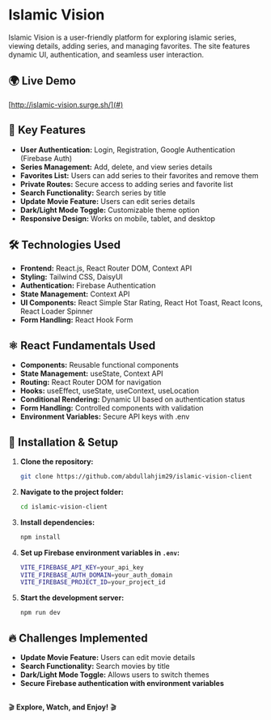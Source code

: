 # Islamic Vision

Islamic Vision is a user-friendly platform for exploring islamic series, viewing details, adding series, and managing favorites. The site features dynamic UI, authentication, and seamless user interaction.

## 🌍 Live Demo
[http://islamic-vision.surge.sh/](#)

## 🚀 Key Features
- **User Authentication:** Login, Registration, Google Authentication (Firebase Auth)
- **Series Management:** Add, delete, and view series details
- **Favorites List:** Users can add series to their favorites and remove them
- **Private Routes:** Secure access to adding series and favorite list
- **Search Functionality:** Search series by title
- **Update Movie Feature:** Users can edit series details
- **Dark/Light Mode Toggle:** Customizable theme option
- **Responsive Design:** Works on mobile, tablet, and desktop

## 🛠️ Technologies Used
- **Frontend:** React.js, React Router DOM, Context API
- **Styling:** Tailwind CSS, DaisyUI
- **Authentication:** Firebase Authentication
- **State Management:** Context API
- **UI Components:** React Simple Star Rating, React Hot Toast, React Icons, React Loader Spinner
- **Form Handling:** React Hook Form

## ⚛️ React Fundamentals Used
- **Components:** Reusable functional components
- **State Management:** useState, Context API
- **Routing:** React Router DOM for navigation
- **Hooks:** useEffect, useState, useContext, useLocation
- **Conditional Rendering:** Dynamic UI based on authentication status
- **Form Handling:** Controlled components with validation
- **Environment Variables:** Secure API keys with .env

## 📜 Installation & Setup
1. **Clone the repository:**  
   ```sh
   git clone https://github.com/abdullahjim29/islamic-vision-client
   ```
2. **Navigate to the project folder:**  
   ```sh
   cd islamic-vision-client
   ```
3. **Install dependencies:**  
   ```sh
   npm install
   ```
4. **Set up Firebase environment variables in `.env`:**
   ```sh
   VITE_FIREBASE_API_KEY=your_api_key
   VITE_FIREBASE_AUTH_DOMAIN=your_auth_domain
   VITE_FIREBASE_PROJECT_ID=your_project_id
   ```
5. **Start the development server:**  
   ```sh
   npm run dev
   ```

## 🔥 Challenges Implemented
- **Update Movie Feature:** Users can edit movie details
- **Search Functionality:** Search movies by title
- **Dark/Light Mode Toggle:** Allows users to switch themes
- **Secure Firebase authentication with environment variables**

## 

🎬 **Explore, Watch, and Enjoy!** 🎬







